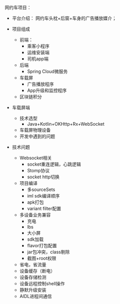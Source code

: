 网约车项目：
- 平台介绍：
网约车头枕+后窗+车身的广告播放媒介；
- 项目组成
  - 前端：
    - 乘客小程序
    - 运维安装端
    - 司机app端
  - 后端
    - Spring Cloud微服务
  - 车载屏
    - 广告播放程序
    - App升级和监控程序
  - 区块链积分

- 车载屏端
  - 技术选型
    - Java+Kotlin+OKHttp+Rx+WebSocket
  - 车载屏物理设备
  - 开发中遇到的问题

- 技术问题
  - Websocket相关
    - socket重连逻辑，心跳逻辑
    - Stomp协议
    - socket http切换 
  - 项目编译
    - 多sourceSets
    - iml sdk编译顺序
    - apk打包
    - variant filter配置
  - 多设备业务兼容
    - 充电
    - lbs
    - 大小屏
    - sdk加载 
    - flavor打包配置
    - jar包冲突，class剔除
    - 截图+root权限
  - 省电，省流量
  - 设备缓存（断电）
  - 设备存储检测
  - 设备远程控制shell操作
  - 静默升级安装
  - AIDL进程间通信